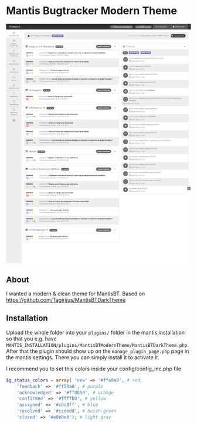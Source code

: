 # Mantis Bugtracker Modern Theme

![MantisBTModernTheme Screenshot](files/MantisBTModernTheme_Screenshot.png)

## About

I wanted a modern & clean theme for MantisBT. 
Based on https://github.com/Tagirijus/MantisBTDarkTheme

## Installation

Upload the whole folder into your `plugins/` folder in the mantis installation so that you e.g. have `MANTIS_INSTALLATION/plugins/MantisBTModernTheme/MantisBTDarkTheme.php`. After that the plugin should show up on the `manage_plugin_page.php` page in the mantis settings. There you can simply install it to activate it.

I recommend you to set this colors inside your config/config_inc.php file

```php
$g_status_colors = array( 'new' => '#ffa0a0', # red,
    'feedback' => '#ff50a8', # purple
    'acknowledged' => '#ffd850', # orange
    'confirmed' => '#ffffb0', # yellow
    'assigned' => '#c8c8ff', # blue
    'resolved' => '#cceedd', # buish-green
    'closed' => '#e8e8e8'); # light gray
```